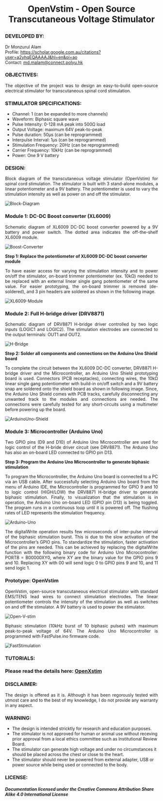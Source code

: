 # <P align="center"> OpenVstim - Open Source Transcutaneous Voltage Stimulator 
 
### DEVELOPED BY:
Dr Monzurul Alam <br/>
Profile: https://scholar.google.com.au/citations?user=a2yhqEQAAAAJ&hl=en&oi=ao <br/>
Contact: md.malam@connect.polyu.hk <br/>

### OBJECTIVES:
<P align="justify"> The objective of the project was to design an easy-to-build open-source electrical stimulator for transcutaneous spinal cord stimulation.

### STIMULATOR SPECIFICATIONS:
- Channel: 1 (can be expanded to more channels) <br/>
- Waveform: Biphasic square wave  <br/>
- Pulse Intensity: 0-128 mA peak into 500Ω load <br/>
- Output Voltage: maximum 64V peak-to-peak <br/>
- Pulse duration: 50µs (can be reprogrammed) <br/>
- Interpulse Interval: 1µs (can be reprogrammed) <br/>
- Stimulation Frequency: 20Hz (can be reprogrammed) <br/>
- Carrier Frequency: 10kHz (can be reprogrammed) <br/>
- Power: One 9 V battery <br/>

### DESIGN:
<P align="justify"> Block diagram of the transcutaneous voltage stimulator (OpenVstim) for spinal cord stimulation. The stimulator is built with 3 stand-alone modules, a linear potentiometer and a 9V battery. The potentiometer is used to vary the stimulation intensity as well as power on and off the stimulator.

![Block-Diagram](https://github.com/OpenXStim/openVstim/blob/main/Images/BlockDiagram.png)
 
### Module 1: DC-DC Boost converter (XL6009)
<P align="justify"> Schematic diagram of XL6009 DC-DC boost converter powered by a 9V battery and power switch. The dotted area indicates the off-the-shelf XL6009 module.

![Boost-Converter](https://github.com/OpenXStim/openVstim/blob/main/Images/BoostConverter.png)

**Step 1: Replace the potentiometer of XL6009 DC-DC boost converter module**
<P align="justify"> To have easier access for varying the stimulation intensity and to power on/off the stimulator, on-board trimmer potentiometer (ex. 10kΩ) needed to be replaced with an external linear single gang potentiometer of the same value. For easier prototyping, the on-board trimmer is removed (de-soldered), and 3 pin headers are soldered as shown in the following image.

![XL6009-Module](https://github.com/OpenXStim/openVstim/blob/main/Images/XL6009Module.png)
 
### Module 2: Full H-bridge driver (DRV8871) 
<P align="justify"> Schematic diagram of DRV8871 H-bridge driver controlled by two logic inputs (LOGIC1 and LOGIC2). The stimulation electrodes are connected to the output terminals: OUT1 and OUT2.

![H-Bridge](https://github.com/OpenXStim/openVstim/blob/main/Images/HBridgeDrive.png) 

**Step 2: Solder all components and connections on the Arduino Uno Shield board**
<P align="justify"> To complete the circuit between the XL6009 DC-DC converter, DRV8871 H-bridge driver and the Microcontroller, an Arduino Uno Shield prototyping board is used. Connectors (PCB receptacles), connecting wires, the 10kΩ linear single gang potentiometer with build-in on/off switch and a 9V battery snap are soldered onto the shield board as shown in following image. Since, the Arduino Uno Shield comes with PCB tracks, carefully disconnecting any unwanted track to the modules and connections are needed. The connections were carefully tested for any short-circuits using a multimeter before powering up the board.

![ArduinoUno-Shield](https://github.com/OpenXStim/openVstim/blob/main/Images/ArduinoUnoShield.png)

### Module 3: Microcontroller (Arduino Uno)
<P align="justify"> Two GPIO pins (D9 and D10) of Arduino Uno Microcontroller are used for logic control of the H-bride driver circuit (see DRV8871). The Arduino Uno has also an on-board LED connected to GPIO pin D13.

**Step 3: Program the Arduino Uno Microcontroller to generate biphasic stimulation**
<P align="justify"> To program the Microcontroller, the Arduino Uno board is connected to a PC via an USB cable. After successfully selecting Arduino Uno board from the menu of Arduino IDE, the Microcontroller is programmed for GPIO 9 and 10 to logic control (HIGH/LOW) the DRV8871 H-bridge driver to generate biphasic stimulation. Finally, to visualization that the stimulation is in operation, the Arduino Uno on-board LED (GPIO pin D13) is being toggled. The program runs in a continuous loop until it is powered off. The flushing rates of LED represents the stimulation frequency. 

![Arduino-Uno](https://github.com/OpenXStim/openVstim/blob/main/Images/Flowchart.png) 

<P align="justify">The digitalWrite operation results few microseconds of inter-pulse interval of the biphasic stimulation burst. This is due to the slow activation of the Microcontroller’s GPIO pins. To standardize the stimulation, faster activation of the pins are needed. This can be achieved by replacing the digitalWrite function with the following binary code for Arduino Uno Microcontroller: PORTB = B00000XY0, where XY are the binary value for the GPIO pins 9 and 10. Replacing XY with 00 will send logic 0 to GPIO pins 9 and 10, and 11 send logic 1.
 
### Prototype: OpenVstim
<P align="justify">OpenVstim, open-source transcutaneous electrical stimulator with standard EMS/TENS lead wires to connect stimulation electrodes. The linear potentiometer controls the intensity of the stimulation as well as switches on and off the stimulator. A 9V battery is used to power the stimulator.

![Open-V-stim](https://github.com/OpenXStim/openVstim/blob/main/Images/OpenVstim.png) 

<P align="justify">Biphasic stimulation (10kHz burst of 10 biphasic pulses) with maximum peak-to-peak voltage of 64V. The Arduino Uno Microcontroller is programmed with FastPulse.ino firmware code.

![FastStimulation](https://github.com/OpenXStim/openVstim/blob/main/Images/FastStimulation.png) 

### TUTORIALS:
### Please read the details here: [OpenXstim](https://www.researchsquare.com/article/rs-2116817/v1)

### DISCLAIMER:
<P align="justify"> The design is offered as it is. Although it has been regorously tested with utmost care and to the best of my knowledge, I do not provide any warranty in any aspect.

### WARNING:
- The design is intended stricktly for research and education purposes.
- The stimulator is not approved for human or animal use without receving prior approval from a local ethics committee such as Institutional Review Board.
- The stimulator can generate high voltage and under no circumstances it should be placed across the chest or close to the heart.
- The stimulator should never be powered from external adapter, USB or power source while being used or connected to the body.

### LICENSE:
##### Documentation licensed under the Creative Commons Attribution Share Alike 4.0 International License
